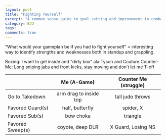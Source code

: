 ```yaml
---
layout: post
title: "Fighting Yourself"
excerpt: "A common sense guide to goal setting and improvement in combat sports"
category: BJJ
tags:
comments: true
---
```


"What would your gameplan be if you had to fight yourself" = interesting way to identify strengths and weaknesses both in standup and grappling.

Boxing:  I want to get inside and "dirty box" ala Tyson and Couture
Counter-Me:  Long sniping jabs and front kicks, stay moving and don't let me T-off

|                  | Me (A-Game) | Counter Me (struggle) |
|------------------|:-----------:|:---------------------:|
| Go to Takedown   | arm drag to inside trip | tall judo throws |
| Favored Guard(s) | half, butterfly | spider,  X |
| Favored Sub(s)   | bow choke | triangle |
| Favored Sweep(s) | coyote, deep DLR | X Guard, Losing NS |